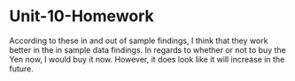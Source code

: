 # Unit-10-Homework

According to these in and out of sample findings, I think that they work better in the in sample data findings.
In regards to whether or not to buy the Yen now, I would buy it now.  However, it does look like it will increase in the future.
